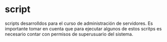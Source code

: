 # script
scripts desarrolldos para el curso de administración de servidores.
Es importante tomar en cuenta que para ejecutar algunos de estos scritps es necesario contar con permisos de superusuario del sistema.
